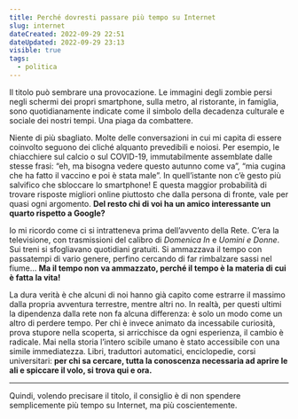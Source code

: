 ```yaml
---
title: Perché dovresti passare più tempo su Internet
slug: internet
dateCreated: 2022-09-29 22:51
dateUpdated: 2022-09-29 23:13
visible: true
tags:
  - politica
---
```


<span class="newthought">Il titolo</span> può sembrare una provocazione. Le immagini degli zombie persi negli schermi dei propri smartphone, sulla metro, al ristorante, in famiglia, sono quotidianamente indicate come il simbolo della decadenza culturale e sociale dei nostri tempi. Una piaga da combattere.

Niente di più sbagliato. Molte delle conversazioni in cui mi capita di essere coinvolto seguono dei cliché alquanto prevedibili e noiosi. Per esempio, le chiacchiere sul calcio o sul COVID-19, immutabilmente assemblate dalle stesse frasi: “eh, ma bisogna vedere questo autunno come va”, “mia cugina che ha fatto il vaccino e poi è stata male”. In quell’istante non c’è gesto più salvifico che sbloccare lo smartphone! E questa maggior probabilità di trovare risposte migliori online piuttosto che dalla persona di fronte, vale per quasi ogni argomento. **Del resto chi di voi ha un amico interessante un quarto rispetto a Google?**

Io mi ricordo come ci si intratteneva prima dell’avvento della Rete. C’era la televisione, con trasmissioni del calibro di _Domenica In_ e _Uomini e Donne_. Sui treni si sfogliavano quotidiani gratuiti. Si ammazzava il tempo con passatempi di vario genere, perfino cercando di far rimbalzare sassi nel fiume… **Ma il tempo non va ammazzato, perché il tempo è la materia di cui è fatta la vita!**

La dura verità è che alcuni di noi hanno già capito come estrarre il massimo dalla propria avventura terrestre, mentre altri no. In realtà, per questi ultimi la dipendenza dalla rete non fa alcuna differenza: è solo un modo come un altro di perdere tempo. Per chi è invece animato da incessabile curiosità, prova stupore nella scoperta, si arricchisce da ogni esperienza, il cambio è radicale. Mai nella storia l’intero scibile umano è stato accessibile con una simile immediatezza. Libri, traduttori automatici, enciclopedie, corsi universitari: **per chi sa cercare, tutta la conoscenza necessaria ad aprire le ali e spiccare il volo, si trova qui e ora.**

---

Quindi, volendo precisare il titolo, il consiglio è di non spendere semplicemente più tempo su Internet, ma più coscientemente.
